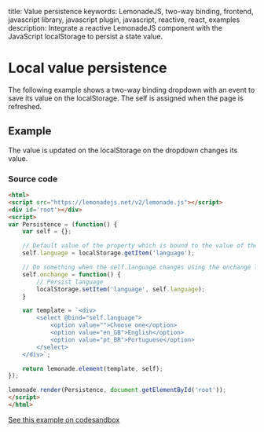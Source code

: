 title: Value persistence
keywords: LemonadeJS, two-way binding, frontend, javascript library, javascript plugin, javascript, reactive, react, examples
description: Integrate a reactive LemonadeJS component with the JavaScript localStorage to persist a state value.

Local value persistence
=======================

The following example shows a two-way binding dropdown with an event to save its value on the localStorage. The self is assigned when the page is refreshed.  
  

Example
-------

The value is updated on the localStorage on the dropdown changes its value.  

### Source code

```html
<html>
<script src="https://lemonadejs.net/v2/lemonade.js"></script>
<div id='root'></div>
<script>
var Persistence = (function() {
    var self = {};

    // Default value of the property which is bound to the value of the dropdown
    self.language = localStorage.getItem('language');

    // Do something when the self.language changes using the onchange lemonadeJS native tracker
    self.onchange = function() {
        // Persist language
        localStorage.setItem('language', self.language);
    }

    var template = `<div>
        <select @bind="self.language">
            <option value="">Choose one</option>
            <option value="en_GB">English</option>
            <option value="pt_BR">Portuguese</option>
        </select>
    </div>`;

    return lemonade.element(template, self);
});

lemonade.render(Persistence, document.getElementById('root'));
</script>
</html>
```

[See this example on codesandbox](https://codesandbox.io/s/lemonadejs-value-persistence-1mrz2)
